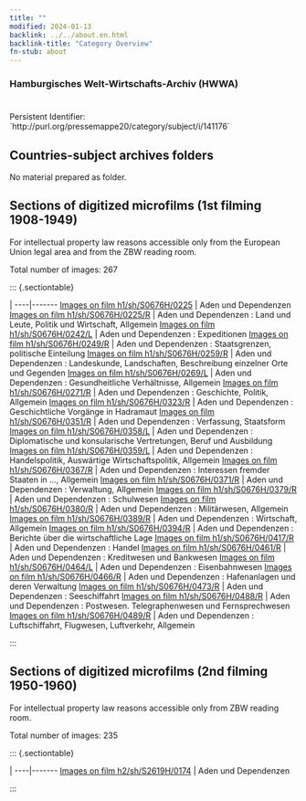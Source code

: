 ```yaml
---
title: ""
modified: 2024-01-13
backlink: ../../about.en.html
backlink-title: "Category Overview"
fn-stub: about
---
```


### Hamburgisches Welt-Wirtschafts-Archiv (HWWA)

# 

<div class="hint">Persistent Identifier: `http://purl.org/pressemappe20/category/subject/i/141176`</div>







## Countries-subject archives folders





No material prepared as folder.



<a id="filmsections" />

## Sections of digitized microfilms (1st filming 1908-1949)

<p>For intellectual property law reasons accessible only from the European Union legal area and from the ZBW reading room.</p>



<p>Total number of images: 267</p>




::: {.sectiontable}

 | 
----|-------
<a class="btn" href="https://pm20.zbw.eu/film/h1/sh/S0676H/0225" rel="nofollow">Images on film h1/sh/S0676H/0225</a> | Aden und Dependenzen
<a class="btn" href="https://pm20.zbw.eu/film/h1/sh/S0676H/0225/R" rel="nofollow">Images on film h1/sh/S0676H/0225/R</a> | Aden und Dependenzen : Land und Leute, Politik und Wirtschaft, Allgemein
<a class="btn" href="https://pm20.zbw.eu/film/h1/sh/S0676H/0242/L" rel="nofollow">Images on film h1/sh/S0676H/0242/L</a> | Aden und Dependenzen : Expeditionen
<a class="btn" href="https://pm20.zbw.eu/film/h1/sh/S0676H/0249/R" rel="nofollow">Images on film h1/sh/S0676H/0249/R</a> | Aden und Dependenzen : Staatsgrenzen, politische Einteilung
<a class="btn" href="https://pm20.zbw.eu/film/h1/sh/S0676H/0259/R" rel="nofollow">Images on film h1/sh/S0676H/0259/R</a> | Aden und Dependenzen : Landeskunde, Landschaften, Beschreibung einzelner Orte und Gegenden
<a class="btn" href="https://pm20.zbw.eu/film/h1/sh/S0676H/0269/L" rel="nofollow">Images on film h1/sh/S0676H/0269/L</a> | Aden und Dependenzen : Gesundheitliche Verhältnisse, Allgemein
<a class="btn" href="https://pm20.zbw.eu/film/h1/sh/S0676H/0271/R" rel="nofollow">Images on film h1/sh/S0676H/0271/R</a> | Aden und Dependenzen : Geschichte, Politik, Allgemein
<a class="btn" href="https://pm20.zbw.eu/film/h1/sh/S0676H/0323/R" rel="nofollow">Images on film h1/sh/S0676H/0323/R</a> | Aden und Dependenzen : Geschichtliche Vorgänge in Hadramaut
<a class="btn" href="https://pm20.zbw.eu/film/h1/sh/S0676H/0351/R" rel="nofollow">Images on film h1/sh/S0676H/0351/R</a> | Aden und Dependenzen : Verfassung, Staatsform
<a class="btn" href="https://pm20.zbw.eu/film/h1/sh/S0676H/0358/L" rel="nofollow">Images on film h1/sh/S0676H/0358/L</a> | Aden und Dependenzen : Diplomatische und konsularische Vertretungen, Beruf und Ausbildung
<a class="btn" href="https://pm20.zbw.eu/film/h1/sh/S0676H/0359/L" rel="nofollow">Images on film h1/sh/S0676H/0359/L</a> | Aden und Dependenzen : Handelspolitik, Auswärtige Wirtschaftspolitik, Allgemein
<a class="btn" href="https://pm20.zbw.eu/film/h1/sh/S0676H/0367/R" rel="nofollow">Images on film h1/sh/S0676H/0367/R</a> | Aden und Dependenzen : Interessen fremder Staaten in ..., Allgemein
<a class="btn" href="https://pm20.zbw.eu/film/h1/sh/S0676H/0371/R" rel="nofollow">Images on film h1/sh/S0676H/0371/R</a> | Aden und Dependenzen : Verwaltung, Allgemein
<a class="btn" href="https://pm20.zbw.eu/film/h1/sh/S0676H/0379/R" rel="nofollow">Images on film h1/sh/S0676H/0379/R</a> | Aden und Dependenzen : Schulwesen
<a class="btn" href="https://pm20.zbw.eu/film/h1/sh/S0676H/0380/R" rel="nofollow">Images on film h1/sh/S0676H/0380/R</a> | Aden und Dependenzen : Militärwesen, Allgemein
<a class="btn" href="https://pm20.zbw.eu/film/h1/sh/S0676H/0389/R" rel="nofollow">Images on film h1/sh/S0676H/0389/R</a> | Aden und Dependenzen : Wirtschaft, Allgemein
<a class="btn" href="https://pm20.zbw.eu/film/h1/sh/S0676H/0394/R" rel="nofollow">Images on film h1/sh/S0676H/0394/R</a> | Aden und Dependenzen : Berichte über die wirtschaftliche Lage
<a class="btn" href="https://pm20.zbw.eu/film/h1/sh/S0676H/0417/R" rel="nofollow">Images on film h1/sh/S0676H/0417/R</a> | Aden und Dependenzen : Handel
<a class="btn" href="https://pm20.zbw.eu/film/h1/sh/S0676H/0461/R" rel="nofollow">Images on film h1/sh/S0676H/0461/R</a> | Aden und Dependenzen : Kreditwesen und Bankwesen
<a class="btn" href="https://pm20.zbw.eu/film/h1/sh/S0676H/0464/L" rel="nofollow">Images on film h1/sh/S0676H/0464/L</a> | Aden und Dependenzen : Eisenbahnwesen
<a class="btn" href="https://pm20.zbw.eu/film/h1/sh/S0676H/0466/R" rel="nofollow">Images on film h1/sh/S0676H/0466/R</a> | Aden und Dependenzen : Hafenanlagen und deren Verwaltung
<a class="btn" href="https://pm20.zbw.eu/film/h1/sh/S0676H/0473/R" rel="nofollow">Images on film h1/sh/S0676H/0473/R</a> | Aden und Dependenzen : Seeschiffahrt
<a class="btn" href="https://pm20.zbw.eu/film/h1/sh/S0676H/0488/R" rel="nofollow">Images on film h1/sh/S0676H/0488/R</a> | Aden und Dependenzen : Postwesen. Telegraphenwesen und Fernsprechwesen
<a class="btn" href="https://pm20.zbw.eu/film/h1/sh/S0676H/0489/R" rel="nofollow">Images on film h1/sh/S0676H/0489/R</a> | Aden und Dependenzen : Luftschiffahrt, Flugwesen, Luftverkehr, Allgemein


:::




## Sections of digitized microfilms (2nd filming 1950-1960)

<p>For intellectual property law reasons accessible only from ZBW reading room.</p>



<p>Total number of images: 235</p>




::: {.sectiontable}

 | 
----|-------
<a class="btn" href="https://pm20.zbw.eu/film/h2/sh/S2619H/0174" rel="nofollow">Images on film h2/sh/S2619H/0174</a> | Aden und Dependenzen


:::
















